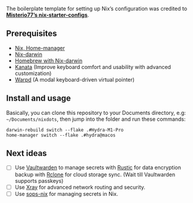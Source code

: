 The boilerplate template for setting up Nix’s configuration was credited to **[Misterio77’s nix-starter-configs](https://github.com/Misterio77/nix-starter-configs)**.

## Prerequisites

- [Nix, Home-manager](https://nixos.org/)
- [Nix-darwin](https://github.com/LnL7/nix-darwin)
- [Homebrew with Nix-darwin](https://davi.sh/blog/2024/01/nix-darwin/)
- [Kanata](https://github.com/jtroo/kanata) (Improve keyboard comfort and usability with advanced customization)
- [Warpd](https://github.com/rvaiya/warpd) (A modal keyboard-driven virtual pointer)

## Install and usage

Basically, you can clone this repository to your Documents directory, e.g: <code>~/Documents/nixdots</code>, then jump into the folder and run these commands:

```
darwin-rebuild switch --flake .#Hydra-M1-Pro
home-manager switch --flake .#hydra@macos
```

## Next ideas

- [ ] Use [Vaultwarden](https://github.com/dani-garcia/vaultwarden) to manage secrets with [Rustic](https://github.com/rustic-rs/rustic) for data encryption backup with [Rclone](https://github.com/rclone/rclone) for cloud storage sync. (Wait till Vaultwarden supports passkeys)
- [ ] Use [Xray](https://github.com/XTLS/Xray-core) for advanced network routing and security.
- [ ] Use [sops-nix](https://github.com/Mic92/sops-nix) for managing secrets in Nix.

